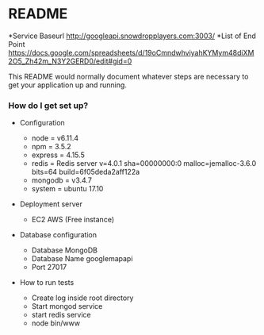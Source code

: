 # README #

*Service Baseurl   http://googleapi.snowdropplayers.com:3003/
*List of End Point https://docs.google.com/spreadsheets/d/19oCmndwhviyahKYMym48diXM2O5_Zh42m_N3Y2GERD0/edit#gid=0

This README would normally document whatever steps are necessary to get your application up and running.

### How do I get set up? ###

* Configuration
  * node = v6.11.4
  * npm = 3.5.2
  * express = 4.15.5
  * redis = Redis server v=4.0.1 sha=00000000:0 malloc=jemalloc-3.6.0 bits=64 build=6f05deda2aff122a
  * mongodb = v3.4.7
  * system = ubuntu 17.10

* Deployment server
  * EC2 AWS (Free instance)

* Database configuration
  * Database MongoDB
  * Database Name googlemapapi
  * Port 27017

* How to run tests
  * Create log inside root directory
  * Start mongod service
  * start redis service
  * node bin/www
